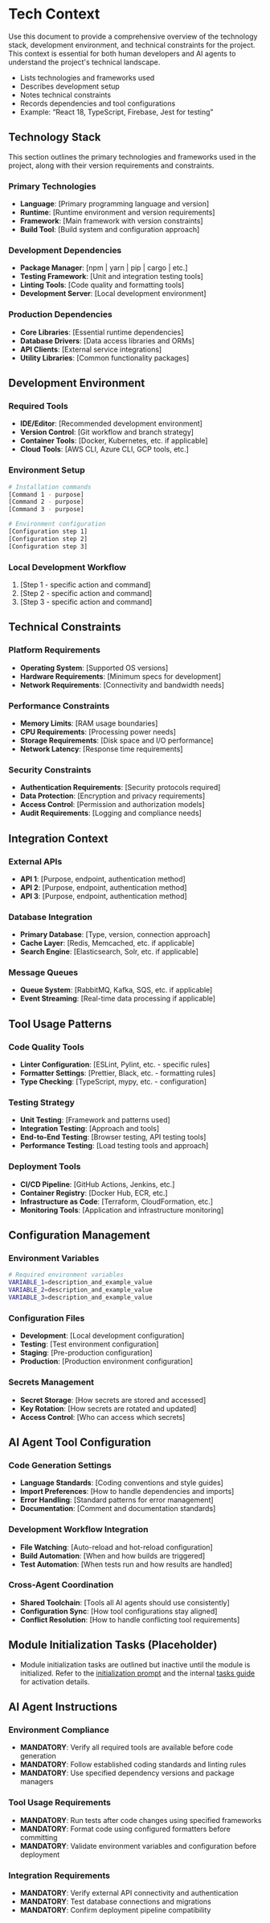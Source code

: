 # Tech Context

Use this document to provide a comprehensive overview of the technology stack, development environment, and technical constraints for the project. This context is essential for both human developers and AI agents to understand the project's technical landscape.

- Lists technologies and frameworks used
- Describes development setup
- Notes technical constraints
- Records dependencies and tool configurations
- Example: “React 18, TypeScript, Firebase, Jest for testing”

## Technology Stack

This section outlines the primary technologies and frameworks used in the project, along with their version requirements and constraints.

### Primary Technologies

- **Language**: [Primary programming language and version]
- **Runtime**: [Runtime environment and version requirements]
- **Framework**: [Main framework with version constraints]
- **Build Tool**: [Build system and configuration approach]

### Development Dependencies

- **Package Manager**: [npm | yarn | pip | cargo | etc.]
- **Testing Framework**: [Unit and integration testing tools]
- **Linting Tools**: [Code quality and formatting tools]
- **Development Server**: [Local development environment]

### Production Dependencies

- **Core Libraries**: [Essential runtime dependencies]
- **Database Drivers**: [Data access libraries and ORMs]
- **API Clients**: [External service integrations]
- **Utility Libraries**: [Common functionality packages]

## Development Environment

### Required Tools

- **IDE/Editor**: [Recommended development environment]
- **Version Control**: [Git workflow and branch strategy]
- **Container Tools**: [Docker, Kubernetes, etc. if applicable]
- **Cloud Tools**: [AWS CLI, Azure CLI, GCP tools, etc.]

### Environment Setup

```bash
# Installation commands
[Command 1 - purpose]
[Command 2 - purpose]
[Command 3 - purpose]

# Environment configuration
[Configuration step 1]
[Configuration step 2]
[Configuration step 3]
```

### Local Development Workflow

1. [Step 1 - specific action and command]
2. [Step 2 - specific action and command]
3. [Step 3 - specific action and command]

## Technical Constraints

### Platform Requirements

- **Operating System**: [Supported OS versions]
- **Hardware Requirements**: [Minimum specs for development]
- **Network Requirements**: [Connectivity and bandwidth needs]

### Performance Constraints

- **Memory Limits**: [RAM usage boundaries]
- **CPU Requirements**: [Processing power needs]
- **Storage Requirements**: [Disk space and I/O performance]
- **Network Latency**: [Response time requirements]

### Security Constraints

- **Authentication Requirements**: [Security protocols required]
- **Data Protection**: [Encryption and privacy requirements]
- **Access Control**: [Permission and authorization models]
- **Audit Requirements**: [Logging and compliance needs]

## Integration Context

### External APIs

- **API 1**: [Purpose, endpoint, authentication method]
- **API 2**: [Purpose, endpoint, authentication method]
- **API 3**: [Purpose, endpoint, authentication method]

### Database Integration

- **Primary Database**: [Type, version, connection approach]
- **Cache Layer**: [Redis, Memcached, etc. if applicable]
- **Search Engine**: [Elasticsearch, Solr, etc. if applicable]

### Message Queues

- **Queue System**: [RabbitMQ, Kafka, SQS, etc. if applicable]
- **Event Streaming**: [Real-time data processing if applicable]

## Tool Usage Patterns

### Code Quality Tools

- **Linter Configuration**: [ESLint, Pylint, etc. - specific rules]
- **Formatter Settings**: [Prettier, Black, etc. - formatting rules]
- **Type Checking**: [TypeScript, mypy, etc. - configuration]

### Testing Strategy

- **Unit Testing**: [Framework and patterns used]
- **Integration Testing**: [Approach and tools]
- **End-to-End Testing**: [Browser testing, API testing tools]
- **Performance Testing**: [Load testing tools and approach]

### Deployment Tools

- **CI/CD Pipeline**: [GitHub Actions, Jenkins, etc.]
- **Container Registry**: [Docker Hub, ECR, etc.]
- **Infrastructure as Code**: [Terraform, CloudFormation, etc.]
- **Monitoring Tools**: [Application and infrastructure monitoring]

## Configuration Management

### Environment Variables

```bash
# Required environment variables
VARIABLE_1=description_and_example_value
VARIABLE_2=description_and_example_value
VARIABLE_3=description_and_example_value
```

### Configuration Files

- **Development**: [Local development configuration]
- **Testing**: [Test environment configuration]
- **Staging**: [Pre-production configuration]
- **Production**: [Production environment configuration]

### Secrets Management

- **Secret Storage**: [How secrets are stored and accessed]
- **Key Rotation**: [How secrets are rotated and updated]
- **Access Control**: [Who can access which secrets]

## AI Agent Tool Configuration

### Code Generation Settings

- **Language Standards**: [Coding conventions and style guides]
- **Import Preferences**: [How to handle dependencies and imports]
- **Error Handling**: [Standard patterns for error management]
- **Documentation**: [Comment and documentation standards]

### Development Workflow Integration

- **File Watching**: [Auto-reload and hot-reload configuration]
- **Build Automation**: [When and how builds are triggered]
- **Test Automation**: [When tests run and how results are handled]

### Cross-Agent Coordination

- **Shared Toolchain**: [Tools all AI agents should use consistently]
- **Configuration Sync**: [How tool configurations stay aligned]
- **Conflict Resolution**: [How to handle conflicting tool requirements]

## Module Initialization Tasks (Placeholder)

- Module initialization tasks are outlined but inactive until the module is initialized. Refer to the [initialization prompt](../prompts/initialization.prompt.md) and the internal [tasks guide](../docs/tasks.md) for activation details.

## AI Agent Instructions

### Environment Compliance

- **MANDATORY**: Verify all required tools are available before code generation
- **MANDATORY**: Follow established coding standards and linting rules
- **MANDATORY**: Use specified dependency versions and package managers

### Tool Usage Requirements

- **MANDATORY**: Run tests after code changes using specified frameworks
- **MANDATORY**: Format code using configured formatters before committing
- **MANDATORY**: Validate environment variables and configuration before deployment

### Integration Requirements

- **MANDATORY**: Verify external API connectivity and authentication
- **MANDATORY**: Test database connections and migrations
- **MANDATORY**: Confirm deployment pipeline compatibility

